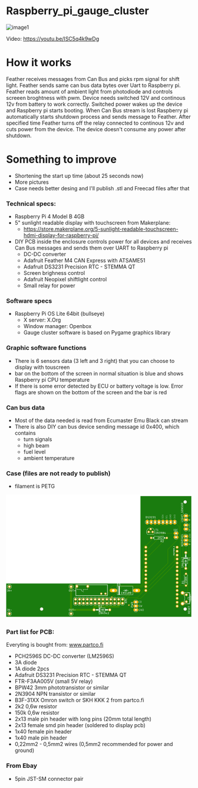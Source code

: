 # Raspberry_pi_gauge_cluster

![image1](/Pictures/IMG_20230724_183946.jpg)

Video: https://youtu.be/ISC5q4k9wDg

# How it works
Feather receives messages from Can Bus and picks rpm signal for shift light. Feather sends same can bus data bytes over Uart to Raspberry pi. 
Feather reads amount of ambient light from photodiode and controls screeen broghtness with pwm. 
Device needs switched 12V and continous 12v from battery to work correctly. Switched power wakes up the device and Raspberry pi starts booting. When Can Bus stream is lost Raspberry pi automatically starts shutdown process and sends message to Feather. After specified time Feather turns off the relay connected to continous 12v and cuts power from the device. The device doesn't consume any power after shutdown. 

# Something to improve
- Shortening the start up time (about 25 seconds now)
- More pictures
- Case needs better desing and I'll publish .stl and Freecad files after that

### Technical specs:
- Raspberry Pi 4 Model B 4GB
- 5" sunlight readable display with touchscreen from Makerplane:
  - https://store.makerplane.org/5-sunlight-readable-touchscreen-hdmi-display-for-raspberry-pi/
- DIY PCB inside the enclosure controls power for all devices and receives Can Bus messages and sends them over UART to Raspberry pi
  - DC-DC converter
  - Adafruit Feather M4 CAN Express with ATSAME51
  - Adafruit DS3231 Precision RTC - STEMMA QT
  - Screen brighness control
  - Adafruit Neopixel shiftlight control
  - Small relay for power

### Software specs
- Raspberry Pi OS Lite 64bit (bullseye)
  - X server: X.Org
  - Window manager: Openbox
  - Gauge cluster software is based on Pygame graphics library
### Graphic software functions
- There is 6 sensors data (3 left and 3 right) that you can choose to display with touscreen
- bar on the bottom of the screen in normal situation is blue and shows Raspberry pi CPU temperature
- If there is some error detected by ECU or battery voltage is low. Error flags are shown on the bottom of the screen and the bar is red
  
### Can bus data
- Most of the data needed is read from Ecumaster Emu Black can stream
- There is also DIY can bus device sending message id 0x400, which contains
  - turn signals
  - high beam
  - fuel level
  - ambient temperature

### Case (files are not ready to publish)
- filament is PETG

![image1](/Pictures/Raspi_Feather.png)

### Part list for PCB:
Everyting is bought from: www.partco.fi
- PCH2596S DC-DC converter (LM2596S)
- 3A diode 
- 1A diode 2pcs
- Adafruit DS3231 Precision RTC - STEMMA QT
- FTR-F3AA005V (small 5V relay)
- BPW42 3mm phototransistor or similar
- 2N3904 NPN transistor or similar
- B3F-31XX Omron switch or SKH KKK 2 from partco.fi
- 2k2 0,6w resistor
- 150k 0,6w resistor 
- 2x13 male pin header with long pins (20mm total length)
- 2x13 female smd pin header (soldered to display pcb)
- 1x40 female pin header
- 1x40 male pin header
- 0,22mm2 - 0,5mm2 wires (0,5mm2 recommended for power and ground)

### From Ebay
- 5pin JST-SM connector pair
